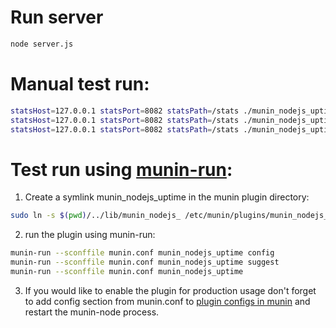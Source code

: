 # Run server
```sh
node server.js
```

# Manual test run:
```sh
statsHost=127.0.0.1 statsPort=8082 statsPath=/stats ./munin_nodejs_uptime config
statsHost=127.0.0.1 statsPort=8082 statsPath=/stats ./munin_nodejs_uptime suggest
statsHost=127.0.0.1 statsPort=8082 statsPath=/stats ./munin_nodejs_uptime
```

# Test run using [munin-run](https://munin.readthedocs.org/en/latest/reference/munin-run.html):
1) Create a symlink munin_nodejs_uptime in the munin plugin directory:
```sh
sudo ln -s $(pwd)/../lib/munin_nodejs_ /etc/munin/plugins/munin_nodejs_uptime
```

2) run the plugin using munin-run:
```sh
munin-run --sconffile munin.conf munin_nodejs_uptime config
munin-run --sconffile munin.conf munin_nodejs_uptime suggest
munin-run --sconffile munin.conf munin_nodejs_uptime
```

3) If you would like to enable the plugin for production usage don't forget to add
config section from munin.conf to [plugin configs in munin](https://munin.readthedocs.org/en/latest/reference/directories.html#pluginconfdir)
and restart the munin-node process.